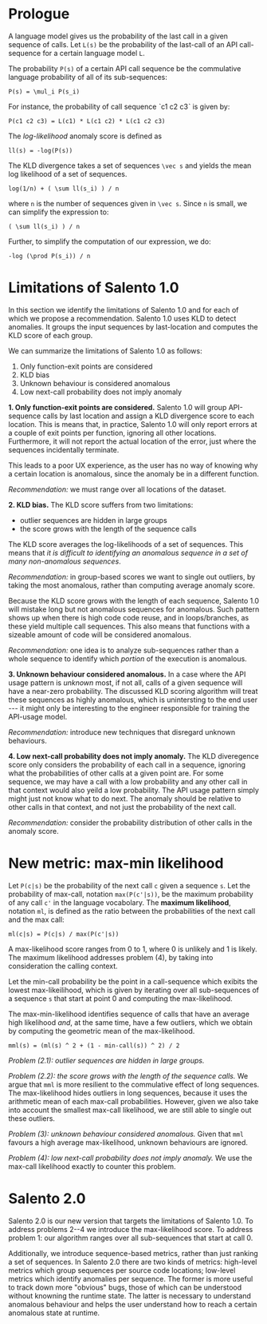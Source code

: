 # Prologue

A language model gives us the probability of the last call in a given sequence
of calls. Let `L(s)` be the probability of the last-call of an API
call-sequence for a certain language model `L`.

The probability `P(s)` of a certain API call sequence be the commulative
language probability of all of its sub-sequences:

    P(s) = \mul_i P(s_i)

For instance, the probability of call sequence ˋc1 c2 c3ˋ is given by:

    P(c1 c2 c3) = L(c1) * L(c1 c2) * L(c1 c2 c3)

The *log-likelihood* anomaly score is defined as

    ll(s) = -log(P(s))

The KLD divergence takes a set of sequences `\vec s` and yields the mean
log likelihood of a set of sequences.

    log(1/n) + ( \sum ll(s_i) ) / n

where `n` is the number of sequences given in `\vec s`. Since 
`n` is small, we can simplify the expression to:

```
( \sum ll(s_i) ) / n
```

Further, to simplify the computation of our expression, we do:

```
-log (\prod P(s_i)) / n 
```

# Limitations of Salento 1.0

In this section we identify the limitations of Salento 1.0 and for each
of which we propose a recommendation.
Salento 1.0 uses KLD to detect anomalies. It groups the input sequences by
last-location and computes the KLD score of each group.

We can summarize the limitations of Salento 1.0 as follows:

1. Only function-exit points are considered
2. KLD bias
3. Unknown behaviour is considered anomalous
4. Low next-call probability does not imply anomaly

**1. Only function-exit points are considered.** Salento 1.0 will group
API-sequence calls by last location and assign a KLD divergence score to each
location. This is means that, in practice, Salento 1.0 will only report errors
at a couple of exit points per function, ignoring all other locations.
Furthermore, it will not report the actual location of the error, just where
the sequences incidentally terminate.

This leads to a poor UX experience, as the user has no way of knowing why a
certain location is anomalous, since the anomaly be in a different function.

*Recommendation:* we must range over all locations of the dataset.

**2. KLD bias.** The KLD score suffers from two limitations:

- outlier sequences are hidden in large groups
- the score grows with the length of the sequence calls

The KLD score averages the log-likelihoods of a set of sequences.
This means that *it is difficult to identifying an anomalous sequence in a set
of many non-anomalous sequences*.

*Recommendation:* in group-based scores we want
to single out outliers, by taking the most anomalous, rather than
computing average anomaly score.

Because the KLD score grows with the length of each sequence, Salento 1.0
will mistake long but not anomalous sequences for anomalous. Such pattern
shows up when there is high code code reuse, and in loops/branches, as these
yield multiple call sequences. This also means that functions with a sizeable
amount of code will be considered anomalous.

*Recommendation:* one idea is to analyze sub-sequences rather than a whole
sequence to identify which *portion* of the execution is anomalous.

**3. Unknown behaviour considered anomalous.** In a case where the API usage
pattern is *unknown* most, if not all, calls of a given sequence will have a
near-zero probability. The discussed KLD scoring algorithm will treat these
sequences as highly anomalous, which is unintersting to the end user --- it
might only be interesting to the engineer responsible for training the
API-usage model.

*Recommendation:* introduce new  techniques that disregard unknown behaviours.

**4. Low next-call probability does not imply anomaly.** 
The KLD diveregence score only considers the probability of each call in a
sequence, ignoring what the probabilities of other calls at a given point are.
For some sequence, we may have a call with a low probability and any other call
in that context would also yeild a low probability. The API usage pattern simply 
might just not know what to do next. The anomaly should be relative to other
calls in that context, and not just the probability of the next call.

*Recommendation:* consider the probability distribution of other calls
in the anomaly score.

# New metric: max-min likelihood

Let `P(c|s)` be the probability of the next call `c` given a sequence `s`.
Let the probability of max-call, notation `max(P(c'|s))`, be the maximum
probability of any call `c'` in the language vocabolary.
The **maximum likelihood**, notation `ml`, is defined as the ratio between the 
probabilities of the next call and the max call:
```
ml(c|s) = P(c|s) / max(P(c'|s))
```
A max-likelihood score ranges from 0 to 1, where 0 is unlikely and 1 is
likely. The maximum likelihood addresses problem (4), by taking into
consideration the calling context.


Let the min-call probability be the point in a call-sequence which exibits
the lowest max-likeilihood, which is given by iterating over all sub-sequences
of a sequence `s` that start at point 0 and computing the max-likelihood.

The max-min-likelihood identifies sequence of calls that have an average
high likelihood *and*, at the same time, have a few outliers, which
we obtain by computing the geometric mean of the max-likelihood.


```
mml(s) = (ml(s) ^ 2 + (1 - min-call(s)) ^ 2) / 2
```


*Problem (2.1): outlier sequences are hidden in large groups.*

*Problem (2.2): the score grows with the length of the sequence calls.*
We argue that  `mml` is more resilient to the commulative effect of long
sequences. The max-likelihood hides outliers in long sequences, because it
uses the arithmetic mean of each max-call probabilities. However, given
we also take into account the smallest max-call likelihood, we are still
able to single out these outliers.

*Problem (3): unknown behaviour considered anomalous.* Given that `mml`
favours a high average max-likelihood, unknown behaviours are ignored.

*Problem (4): low next-call probability does not imply anomaly.* We use
the max-call likelihood exactly to counter this problem.

# Salento 2.0

Salento 2.0 is our new version that targets the limitations of Salento 1.0.
To address problems 2--4 we introduce the max-likelihood score. To address
problem 1: our algorithm ranges over all sub-sequences that start at call 0.

Additionally, we introduce sequence-based metrics, rather than just ranking
a set of sequences. In Salento 2.0 there are two kinds of metrics: high-level
metrics which group sequences per source code locations; low-level metrics
which identify anomalies per sequence. The former is more useful to track down
more "obvious" bugs, those of which can be understood without knowning the
runtime state. The latter is necessary to understand anomalous behaviour and
helps the user understand how to reach a certain anomalous state at runtime.
